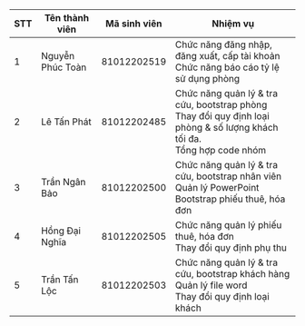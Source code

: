 | STT | Tên thành viên   | Mã sinh viên |     Nhiệm vụ     |
| --- | ---------------- | ------------ | ----------------- |
| 1   | Nguyễn Phúc Toàn | 81012202519  | Chức năng đăng nhập, đăng xuất, cấp tài khoản <br> Chức năng báo cáo tỷ lệ sử dụng phòng |
| 2   | Lê Tấn Phát      | 81012202485  | Chức năng quản lý & tra cứu, bootstrap phòng <br> Thay đổi quy định loại phòng & số lượng khách tối đa. <br> Tổng hợp code nhóm |
| 3   | Trần Ngân Bảo    | 81012202500  | Chức năng quản lý & tra cứu, bootstrap nhân viên <br> Quản lý PowerPoint <br> Bootstrap phiếu thuê, hóa đơn |
| 4   | Hồng Đại Nghĩa  | 81012202505  | Chức năng quản lý phiếu thuê, hóa đơn <br> Thay đổi quy định phụ thu |
| 5   | Trần Tấn Lộc     | 81012202503  | Chức năng quản lý & tra cứu, bootstrap khách hàng <br> Quản lý file word <br> Thay đổi quy định loại khách |
